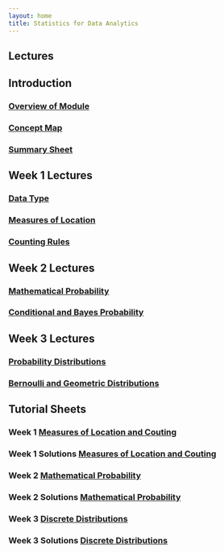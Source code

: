 ```yaml
---
layout: home
title: Statistics for Data Analytics
---
```


## Lectures 

## Introduction
### [Overview of Module](Week1Materials/1007_HouseKeepingWeek1.pdf)
### [Concept Map](Week1Materials/Statistics_for_Data_Analytics_Map.pdf)
### [Summary Sheet](Week1Materials/Statistics_for_Data_Analytics_Summary.pdf)

## Week 1 Lectures

### [Data Type](Week1Materials/1007_Lecture01b-Data_Type.pdf)
### [Measures of Location](Week1Materials/1007_Lecture02-Measures_of_Location.pdf)
### [Counting Rules](Week1Materials/1007_Lecture03a-Counting_Rules.pdf)



## Week 2 Lectures

### [Mathematical Probability](Lectures/1007_Lecture03b-Mathematical-Probability.pdf)
### [Conditional and Bayes Probability](Lectures/1007_Lecture03c-Conditional_Bayes.pdf)



## Week 3 Lectures


### [Probability Distributions](Lectures/1007_Lecture04-ProbabilityDistributions.pdf)
### [Bernoulli and Geometric Distributions](Lectures/1007_Lecture05-Bernoulli-and-Geometric.pdf)



## Tutorial Sheets
### Week 1 [Measures of Location and Couting](Tutorials/Tutorial01_Questions.pdf)
### Week 1 Solutions [Measures of Location and Couting](Tutorials/Tutorial01_Solutions.pdf)
### Week 2 [Mathematical Probability](Tutorials/Tutorial02_Probability.pdf)
### Week 2 Solutions [Mathematical Probability](Tutorials/Tutorial02_Probability_Solutions.pdf)
### Week 3 [Discrete Distributions](Tutorials/Tutorial03_DiscreteDist.pdf)
### Week 3 Solutions [Discrete Distributions](Tutorials/Tutorial03_DiscreteDist_Solutions.pdf)




